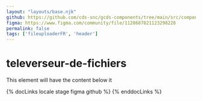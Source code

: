 ```yaml
---
layout: "layouts/base.njk"
github: https://github.com/cds-snc/gcds-components/tree/main/src/components/gcds-file-uploader
figma: https://www.figma.com/community/file/1128687821123298228
permalink: false
tags: ['fileuploaderFR', 'header']
---
```


# televerseur-de-fichiers

This element will have the content below it

{% docLinks locale stage figma github %}
{% enddocLinks %}
